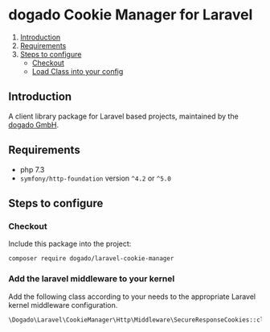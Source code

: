 dogado Cookie Manager for Laravel
===============

<!-- TOC -->

1. [Introduction](#introduction)
1. [Requirements](#requirements)
1. [Steps to configure](#steps-to-configure)
   - [Checkout](#checkout)
   - [Load Class into your config](#load-class-into-your-config)

<!-- /TOC -->

## Introduction

A client library package for Laravel based projects, maintained by the [dogado GmbH](https://dogado.de).

## Requirements
* php 7.3
* `symfony/http-foundation` version `^4.2` or `^5.0`

## Steps to configure
### Checkout
Include this package into the project:
```
composer require dogado/laravel-cookie-manager
```

### Add the laravel middleware to your kernel
Add the following class according to your needs to the appropriate Laravel kernel middleware configuration.
```
\Dogado\Laravel\CookieManager\Http\Middleware\SecureResponseCookies::class
```
